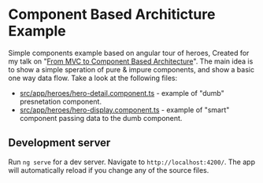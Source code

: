 # Component Based Architicture Example
Simple components example based on angular tour of heroes,
Created for my talk on "[From MVC to Component Based Architecture](https://www.youtube.com/watch?v=JlyEZf4vBBY&feature=youtu.be)".
The main idea is to show a simple speration of pure & impure components, and show a basic one way data flow.
Take a look at the following files:
* [src/app/heroes/hero-detail.component.ts](src/app/heroes/hero-detail.component.ts) - example of "dumb" presnetation component.
* [src/app/heroes/hero-display.component.ts](src/app/heroes/hero-display.component.ts) - example of "smart" component passing data to the dumb component.

## Development server
Run `ng serve` for a dev server. Navigate to `http://localhost:4200/`. The app will automatically reload if you change any of the source files.
